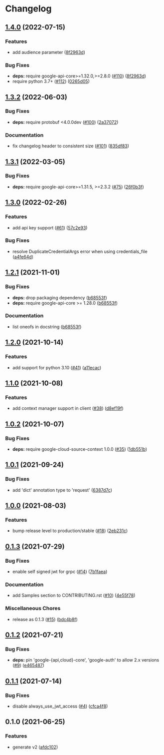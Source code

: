 # Changelog

## [1.4.0](https://github.com/googleapis/python-debugger-client/compare/v1.3.2...v1.4.0) (2022-07-15)


### Features

* add audience parameter ([8f2963d](https://github.com/googleapis/python-debugger-client/commit/8f2963d5dcaffec289b4653eafd29aa7915ae16f))


### Bug Fixes

* **deps:** require google-api-core>=1.32.0,>=2.8.0 ([#110](https://github.com/googleapis/python-debugger-client/issues/110)) ([8f2963d](https://github.com/googleapis/python-debugger-client/commit/8f2963d5dcaffec289b4653eafd29aa7915ae16f))
* require python 3.7+ ([#112](https://github.com/googleapis/python-debugger-client/issues/112)) ([0265d05](https://github.com/googleapis/python-debugger-client/commit/0265d053c9ec5c82e139268388560213e2f32985))

## [1.3.2](https://github.com/googleapis/python-debugger-client/compare/v1.3.1...v1.3.2) (2022-06-03)


### Bug Fixes

* **deps:** require protobuf <4.0.0dev ([#100](https://github.com/googleapis/python-debugger-client/issues/100)) ([2a37072](https://github.com/googleapis/python-debugger-client/commit/2a37072151041db69d2c71fd31a9e5bfa5256218))


### Documentation

* fix changelog header to consistent size ([#101](https://github.com/googleapis/python-debugger-client/issues/101)) ([835df83](https://github.com/googleapis/python-debugger-client/commit/835df83d50beeb0ab452264f2ebb7cc8657b8c0a))

## [1.3.1](https://github.com/googleapis/python-debugger-client/compare/v1.3.0...v1.3.1) (2022-03-05)


### Bug Fixes

* **deps:** require google-api-core>=1.31.5, >=2.3.2 ([#75](https://github.com/googleapis/python-debugger-client/issues/75)) ([26f0b3f](https://github.com/googleapis/python-debugger-client/commit/26f0b3f4f0f0ae325d61bdb69e711dee288d8c93))

## [1.3.0](https://github.com/googleapis/python-debugger-client/compare/v1.2.1...v1.3.0) (2022-02-26)


### Features

* add api key support ([#61](https://github.com/googleapis/python-debugger-client/issues/61)) ([57c2e93](https://github.com/googleapis/python-debugger-client/commit/57c2e9396b2b56e7bed4fe49d68f2cb0a9495a22))


### Bug Fixes

* resolve DuplicateCredentialArgs error when using credentials_file ([a4fe64d](https://github.com/googleapis/python-debugger-client/commit/a4fe64ddb07ff580ec7ba64fe02629678117a1bf))

## [1.2.1](https://www.github.com/googleapis/python-debugger-client/compare/v1.2.0...v1.2.1) (2021-11-01)


### Bug Fixes

* **deps:** drop packaging dependency ([b68553f](https://www.github.com/googleapis/python-debugger-client/commit/b68553ff06d1f13cc77eb64909b53758e1610fd0))
* **deps:** require google-api-core >= 1.28.0 ([b68553f](https://www.github.com/googleapis/python-debugger-client/commit/b68553ff06d1f13cc77eb64909b53758e1610fd0))


### Documentation

* list oneofs in docstring ([b68553f](https://www.github.com/googleapis/python-debugger-client/commit/b68553ff06d1f13cc77eb64909b53758e1610fd0))

## [1.2.0](https://www.github.com/googleapis/python-debugger-client/compare/v1.1.0...v1.2.0) (2021-10-14)


### Features

* add support for python 3.10 ([#41](https://www.github.com/googleapis/python-debugger-client/issues/41)) ([a11ecac](https://www.github.com/googleapis/python-debugger-client/commit/a11ecacecab3f313cdda5128c3b6a1e117c694ab))

## [1.1.0](https://www.github.com/googleapis/python-debugger-client/compare/v1.0.2...v1.1.0) (2021-10-08)


### Features

* add context manager support in client ([#38](https://www.github.com/googleapis/python-debugger-client/issues/38)) ([d8ef19f](https://www.github.com/googleapis/python-debugger-client/commit/d8ef19fdee913a1b8988fd54938bf2b8f4b11233))

## [1.0.2](https://www.github.com/googleapis/python-debugger-client/compare/v1.0.1...v1.0.2) (2021-10-07)


### Bug Fixes

* **deps:** require google-cloud-source-context 1.0.0 ([#35](https://www.github.com/googleapis/python-debugger-client/issues/35)) ([1db551b](https://www.github.com/googleapis/python-debugger-client/commit/1db551b8a06f85377052f0408a59e012677f94ff))

## [1.0.1](https://www.github.com/googleapis/python-debugger-client/compare/v1.0.0...v1.0.1) (2021-09-24)


### Bug Fixes

* add 'dict' annotation type to 'request' ([6387d7c](https://www.github.com/googleapis/python-debugger-client/commit/6387d7c589f7c04f0d832b7976b5fa7d64956d99))

## [1.0.0](https://www.github.com/googleapis/python-debugger-client/compare/v0.1.3...v1.0.0) (2021-08-03)


### Features

* bump release level to production/stable ([#18](https://www.github.com/googleapis/python-debugger-client/issues/18)) ([2eb231c](https://www.github.com/googleapis/python-debugger-client/commit/2eb231ca3913485e2d33d7ca1c5aa0a7c69c6872))

## [0.1.3](https://www.github.com/googleapis/python-debugger-client/compare/v0.1.2...v0.1.3) (2021-07-29)


### Bug Fixes

* enable self signed jwt for grpc ([#14](https://www.github.com/googleapis/python-debugger-client/issues/14)) ([7b1faea](https://www.github.com/googleapis/python-debugger-client/commit/7b1faea9588b66d46bf51da09d337ba90ec7090f))


### Documentation

* add Samples section to CONTRIBUTING.rst ([#10](https://www.github.com/googleapis/python-debugger-client/issues/10)) ([4e55f78](https://www.github.com/googleapis/python-debugger-client/commit/4e55f78e0dfbc4cc804dce8d048c502bdd972ab7))


### Miscellaneous Chores

* release as 0.1.3 ([#15](https://www.github.com/googleapis/python-debugger-client/issues/15)) ([bdc4b8f](https://www.github.com/googleapis/python-debugger-client/commit/bdc4b8f52863c4993dcc8648e0fa50ba1654e3ff))

## [0.1.2](https://www.github.com/googleapis/python-debugger-client/compare/v0.1.1...v0.1.2) (2021-07-21)


### Bug Fixes

* **deps:** pin 'google-{api,cloud}-core', 'google-auth' to allow 2.x versions ([#9](https://www.github.com/googleapis/python-debugger-client/issues/9)) ([e465487](https://www.github.com/googleapis/python-debugger-client/commit/e465487f8c682efdacaf977085d3143af2d146da))

## [0.1.1](https://www.github.com/googleapis/python-debugger-client/compare/v0.1.0...v0.1.1) (2021-07-14)


### Bug Fixes

* disable always_use_jwt_access ([#4](https://www.github.com/googleapis/python-debugger-client/issues/4)) ([cfca4f8](https://www.github.com/googleapis/python-debugger-client/commit/cfca4f85fa8e59d6767536ff016fa9ae5b9a1c97))

## 0.1.0 (2021-06-25)


### Features

* generate v2 ([afdc102](https://www.github.com/googleapis/python-debugger-client/commit/afdc102ffec8e0f2c9129be6200ecebfe66e1cbe))
